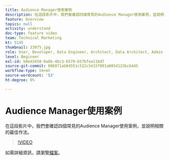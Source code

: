```yaml
---
title: Audience Manager使用案例
description: 在這段影片中，我們會確認四個常見的Audience Manager使用案例，並說明相關的最佳作法。
feature: Overview
topics: null
activity: understand
doc-type: feature video
team: Technical Marketing
kt: 5145
thumbnail: 33975.jpg
role: User, Developer, Data Engineer, Architect, Data Architect, Admin, Leader
level: Beginner
exl-id: b0ed3450-0a0b-4bc3-b579-b57bfea116d7
source-git-commit: 086071ab04551c512c5415f091a8054123bc6445
workflow-type: tm+mt
source-wordcount: '53'
ht-degree: 0%

---
```


# Audience Manager使用案例

在這段影片中，我們會確認四個常見的Audience Manager使用案例，並說明相關的最佳作法。

>[!VIDEO](https://video.tv.adobe.com/v/33975/?quality=12)

如需詳細資訊，請瀏覽[檔案](https://experienceleague.adobe.com/docs/audience-manager/user-guide/aam-home.html?lang=zh-Hant)。
